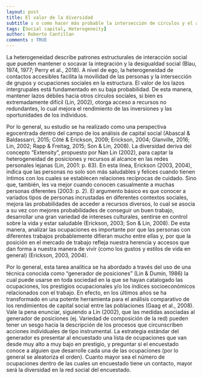 ```yaml
---
layout: post
title: El valor de la diversidad 
subtitle : o como hacer más probable la intersección de círculos y el acceso a recursos no redundantes. 
tags: [Social capital, Heterogeneity]
author: Roberto Cantillan
comments : TRUE
---
```


La heterogeneidad describe patrones estructurales de interacción social que pueden mantener o socavar la integración y la desigualdad social (Blau, 1974, 1977; Perry et al., 2018). A nivel de ego, la heterogeneidad de contactos accesibles facilita la movilidad de las personas y la intersección de grupos y ocupaciones sociales en la estructura. El valor de los lazos intergrupales está fundamentado en su baja probabilidad. De esta manera, mantener lazos débiles hacia otros círculos sociales, si bien es extremadamente difícil (Lin, 2002), otorga acceso a recursos no redundantes, lo cual mejora el rendimiento de las inversiones y las oportunidades de los individuos. 

Por lo general, su estudio se ha realizado como una perspectiva egocentrada dentro del campo de los análisis de capital social (Abascal & Baldassarri, 2015; Côté & Erickson, 2009; Erickson, 2004; Glanville, 2016; Lin, 2002; Rapp & Freitag, 2015; Son & Lin, 2008). La diversidad deriva del concepto “Extensity”, propuesto por Nan Lin (2002), para captar la heterogeneidad de posiciones y recursos al alcance en las redes personales lejanas (Lin, 2001: p. 63). En esta línea, Erickson (2003, 2004), indica que las personas no solo son más saludables y felices cuando tienen íntimos con los cuales se establecen relaciones recíprocas de cuidado. Sino que, también, les va mejor cuando conocen casualmente a muchas personas diferentes (2003: p. 2). El argumento básico es que conocer a variados tipos de personas incrustadas en diferentes contextos sociales, mejora las probabilidades de acceder a recursos diversos, lo cual se asocia a su vez con mejores probabilidades de conseguir un buen trabajo, desarrollar una gran variedad de intereses culturales, sentirse en control sobre la vida y estar saludable (Erickson, 2003; Son & Lin, 2008). De esta manera, analizar las ocupaciones es importante por que las personas con diferentes trabajos probablemente difieran mucho entre ellas y, por que la posición en el mercado de trabajo refleja nuestra herencia y accesos que dan forma a nuestra manera de vivir (como los gustos y estilos de vida en general) (Erickson, 2003, 2004). 

Por lo general, esta tarea analítica se ha abordado a través del uso de una técnica conocida como “generador de posiciones”  (Lin & Dumin, 1986) la cual puede usarse en toda sociedad en la que se hayan catalogado las ocupaciones, los prestigios ocupacionales y/o los índices socioeconómicos relacionados con el trabajo. En efecto, en los últimos años se ha transformado en una potente herramienta para el análisis comparativo de los rendimientos de capital social entre las poblaciones (Gaag et al., 2008). Vale la pena enunciar, siguiendo a Lin (2002), que las medidas asociadas al generador de posiciones (ej. Variedad de composición de la red) pueden tener un sesgo hacia la descripción de los procesos que circunscriben acciones individuales de tipo instrumental. La estrategia estándar del generador es presentar al encuestado una lista de ocupaciones que van desde muy alto a muy bajo en prestigio, y preguntar si el encuestado conoce a alguien que desarrolle cada una de las ocupaciones (por lo general se aleatoriza el orden). Cuanto mayor sea el número de ocupaciones dentro de las cuales un encuestado tiene un contacto, mayor será la diversidad en la red social del encuestado.
